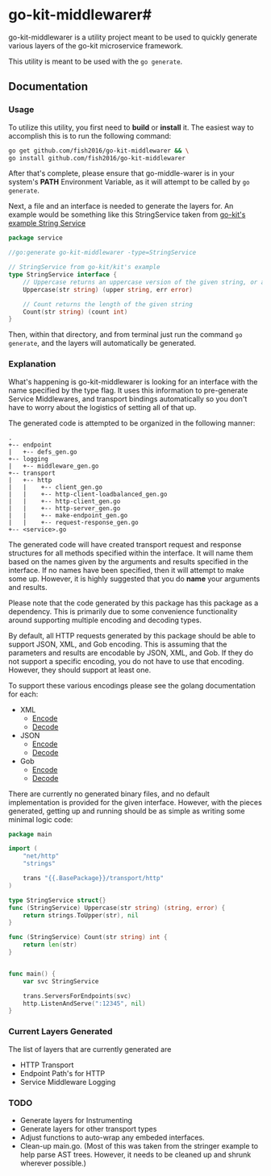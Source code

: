 # go-kit-middlewarer#
go-kit-middlewarer is a utility project meant to be used to quickly generate
various layers of the go-kit microservice framework.

This utility is meant to be used with the ```go generate```.

## Documentation

### Usage

To utilize this utility, you first need to **build** or **install** it. The
easiest way to accomplish this is to run the following command:

```bash
go get github.com/fish2016/go-kit-middlewarer && \
go install github.com/fish2016/go-kit-middlewarer
```

After that's complete, please ensure that go-middle-warer is in your system's
**PATH** Environment Variable, as it will attempt to be called by
```go generate```.

Next, a file and an interface is needed to generate the layers for.  An example would
be something like this StringService taken from [go-kit's example String Service](https://github.com/go-kit/kit/tree/master/examples/stringsvc1/main.go)


```go
package service

//go:generate go-kit-middlewarer -type=StringService

// StringService from go-kit/kit's example
type StringService interface {
	// Uppercase returns an uppercase version of the given string, or an error.
	Uppercase(str string) (upper string, err error)

	// Count returns the length of the given string
	Count(str string) (count int)
}
```

Then, within that directory, and from terminal just run the command ```go generate```,
and the layers will automatically be generated.

### Explanation
What's happening is go-kit-middlewarer is looking for an interface with the name
specified by the type flag.  It uses this information to pre-generate Service
Middlewares, and transport bindings automatically so you don't have to worry
about the logistics of setting all of that up.

The generated code is attempted to be organized in the following manner:
```tree
.
+-- endpoint
|   +-- defs_gen.go
+-- logging
|   +-- middleware_gen.go
+-- transport
|   +-- http
|   |    +-- client_gen.go
|   |    +-- http-client-loadbalanced_gen.go
|   |    +-- http-client_gen.go
|   |    +-- http-server_gen.go
|   |    +-- make-endpoint_gen.go
|   |    +-- request-response_gen.go
+-- <service>.go
```

The generated code will have created transport request and response structures
for all methods specified within the interface.  It will name them based on the
names given by the arguments and results specified in the interface.  If no
names have been specified, then it will attempt to make some up.  However, it is
highly suggested that you do **name** your arguments and results.

Please note that the code generated by this package has this package as a
dependency.  This is primarily due to some convenience functionality around
supporting multiple encoding and decoding types.

By default, all HTTP requests generated by this package should be able to
support JSON, XML, and Gob encoding. This is assuming that the parameters and
results are encodable by JSON, XML, and Gob.  If they do not support a specific
encoding, you do not have to use that encoding.  However, they should support at
least one.

To support these various encodings please see the golang documentation for each:
* XML
  * [Encode](https://golang.org/pkg/encoding/xml/#Marshaler)
  * [Decode](https://golang.org/pkg/encoding/xml/#Unmarshaler)
* JSON
  * [Encode](https://golang.org/pkg/encoding/json/#Marshaler)
  * [Decode](https://golang.org/pkg/encoding/json/#Unmarshaler)
* Gob
  * [Encode](https://golang.org/pkg/encoding/gob/#GobEncoder)
  * [Decode](https://golang.org/pkg/encoding/gob/#GobDecoder)

There are currently no generated binary files, and no default implementation is
provided for the given interface.  However, with the pieces generated, getting
up and running should be as simple as writing some minimal logic code:

```go
package main

import (
	"net/http"
	"strings"

	trans "{{.BasePackage}}/transport/http"
)

type StringService struct{}
func (StringService) Uppercase(str string) (string, error) {
	return strings.ToUpper(str), nil
}

func (StringService) Count(str string) int {
	return len(str)
}


func main() {
	var svc StringService

	trans.ServersForEndpoints(svc)
	http.ListenAndServe(":12345", nil)
}
```

### Current Layers Generated

The list of layers that are currently generated are
* HTTP Transport
* Endpoint Path's for HTTP
* Service Middleware Logging

### TODO

* Generate layers for Instrumenting
* Generate layers for other transport types
* Adjust functions to auto-wrap any embeded interfaces.
* Clean-up main.go.  (Most of this was taken from the stringer example to help
parse AST trees.  However, it needs to be cleaned up and shrunk wherever
possible.)
